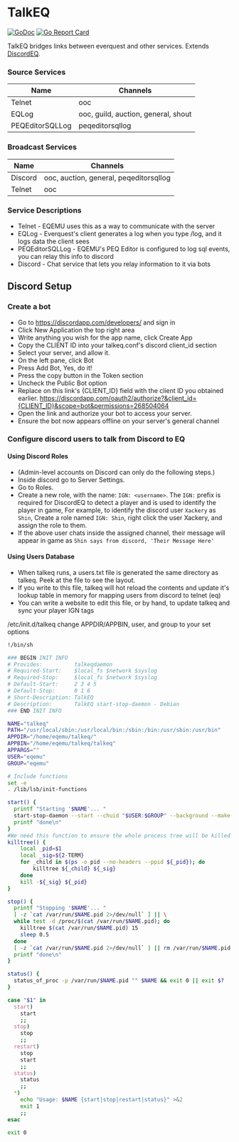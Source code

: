 # TalkEQ

[![GoDoc](https://godoc.org/github.com/xackery/talkeq?status.svg)](https://godoc.org/github.com/xackery/talkeq) [![Go Report Card](https://goreportcard.com/badge/github.com/xackery/talkeq)](https://goreportcard.com/report/github.com/xackery/talkeq)

TalkEQ bridges links between everquest and other services. Extends [DiscordEQ](https://github.com/xackery/discordeq).

### Source Services

Name|Channels
---|---
Telnet|ooc
EQLog|ooc, guild, auction, general, shout
PEQEditorSQLLog|peqeditorsqllog

### Broadcast Services

Name|Channels
---|---
Discord|ooc, auction, general, peqeditorsqllog
Telnet|ooc


### Service Descriptions

* Telnet - EQEMU uses this as a way to communicate with the server
* EQLog - Everquest's client generates a log when you type /log, and it logs data the client sees
* PEQEditorSQLLog - EQEMU's PEQ Editor is configured to log sql events, you can relay this info to discord
* Discord - Chat service that lets you relay information to it via bots

## Discord Setup

### Create a bot

* Go to https://discordapp.com/developers/ and sign in
* Click New Application the top right area
* Write anything you wish for the app name, click Create App
* Copy the CLIENT ID into your talkeq.conf's discord client_id section
* Select your server, and allow it.
* On the left pane, click Bot
* Press Add Bot, Yes, do it!
* Press the copy button in the Token section
* Uncheck the Public Bot option
* Replace on this link's {CLIENT_ID} field with the client ID you obtained earlier. https://discordapp.com/oauth2/authorize?&client_id={CLIENT_ID}&scope=bot&permissions=268504064 
* Open the link and authorize your bot to access your server.
* Ensure the bot now appears offline on your server's general channel


### Configure discord users to talk from Discord to EQ

#### Using Discord Roles

* (Admin-level accounts on Discord can only do the following steps.)
* Inside discord go to Server Settings.
* Go to Roles.
* Create a new role, with the name: `IGN: <username>`. The `IGN:` prefix is required for DiscordEQ to detect a player and is used to identify the player in game, For example, to identify the discord user `Xackery` as `Shin`, Create a role named `IGN: Shin`, right click the user Xackery, and assign the role to them.
* If the above user chats inside the assigned channel, their message will appear in game as `Shin says from discord, 'Their Message Here'`

#### Using Users Database

* When talkeq runs, a users.txt file is generated the same directory as talkeq. Peek at the file to see the layout.
* If you write to this file, talkeq will hot reload the contents and update it's lookup table in memory for mapping users from discord to telnet (eq)
* You can write a website to edit this file, or by hand, to update talkeq and sync your player IGN tags



/etc/init.d/talkeq
change APPDIR/APPBIN, user, and group to your set options
```sh
!/bin/sh

### BEGIN INIT INFO
# Provides:          talkeqdaemon
# Required-Start:    $local_fs $network $syslog
# Required-Stop:     $local_fs $network $syslog
# Default-Start:     2 3 4 5
# Default-Stop:      0 1 6
# Short-Description: TalkEQ
# Description:       TalkEQ start-stop-daemon - Debian
### END INIT INFO

NAME="talkeq"
PATH="/usr/local/sbin:/usr/local/bin:/sbin:/bin:/usr/sbin:/usr/bin"
APPDIR="/home/eqemu/talkeq/"
APPBIN="/home/eqemu/talkeq/talkeq"
APPARGS=""
USER="eqemu"
GROUP="eqemu"

# Include functions
set -e
. /lib/lsb/init-functions

start() {
  printf "Starting '$NAME'... "
  start-stop-daemon --start --chuid "$USER:$GROUP" --background --make-pidfile --pidfile /var/run/$NAME.pid --chdir "$APPDIR" --startas /bin/bash -- -c "exec $APPBIN > /var/log/talkeq.log 2>&1"
  printf "done\n"
}
#We need this function to ensure the whole process tree will be killed
killtree() {
    local _pid=$1
    local _sig=${2-TERM}
    for _child in $(ps -o pid --no-headers --ppid ${_pid}); do
        killtree ${_child} ${_sig}
    done
    kill -${_sig} ${_pid}
}

stop() {
  printf "Stopping '$NAME'... "
  [ -z `cat /var/run/$NAME.pid 2>/dev/null` ] || \
  while test -d /proc/$(cat /var/run/$NAME.pid); do
    killtree $(cat /var/run/$NAME.pid) 15
    sleep 0.5
  done
  [ -z `cat /var/run/$NAME.pid 2>/dev/null` ] || rm /var/run/$NAME.pid
  printf "done\n"
}

status() {
  status_of_proc -p /var/run/$NAME.pid "" $NAME && exit 0 || exit $?
}

case "$1" in
  start)
    start
    ;;
  stop)
    stop
    ;;
  restart)
    stop
    start
    ;;
  status)
    status
    ;;
  *)
    echo "Usage: $NAME {start|stop|restart|status}" >&2
    exit 1
    ;;
esac

exit 0
```

